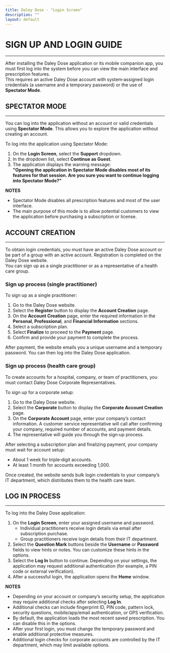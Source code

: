 ```yaml
---
title: Daley Dose - "Login Screen"
description: ""
layout: default
---
```

# **SIGN UP AND LOGIN GUIDE**
---

After installing the Daley Dose application or its mobile companion app, you must first log into the system before you can view the main interface and prescription features.  
This requires an active Daley Dose account with system‑assigned login credentials (a username and a temporary password) or the use of **Spectator Mode**.

## **SPECTATOR MODE**
---

You can log into the application without an account or valid credentials using **Spectator Mode**. This allows you to explore the application without creating an account.

To log into the application using Spectator Mode:

1. On the **Login Screen**, select the **Support** dropdown.  
2. In the dropdown list, select **Continue as Guest**.  
3. The application displays the warning message:  
   **"Opening the application in Spectator Mode disables most of its features for that session. Are you sure you want to continue logging into Spectator Mode?"**

**NOTES**  
- Spectator Mode disables all prescription features and most of the user interface.  
- The main purpose of this mode is to allow potential customers to view the application before purchasing a subscription or license.  

## **ACCOUNT CREATION**
---

To obtain login credentials, you must have an active Daley Dose account or be part of a group with an active account. Registration is completed on the Daley Dose website.  
You can sign up as a single practitioner or as a representative of a health care group.

### Sign up process (single practitioner)

To sign up as a single practitioner:

1. Go to the Daley Dose website.  
2. Select the **Register** button to display the **Account Creation** page.  
3. On the **Account Creation** page, enter the required information in the **Personal**, **Professional**, and **Financial Information** sections.  
4. Select a subscription plan.  
5. Select **Finalize** to proceed to the **Payment** page.  
6. Confirm and provide your payment to complete the process.  

After payment, the website emails you a unique username and a temporary password. You can then log into the Daley Dose application.

### Sign up process (health care group)

To create accounts for a hospital, company, or team of practitioners, you must contact Daley Dose Corporate Representatives.

To sign up for a corporate setup:

1. Go to the Daley Dose website.  
2. Select the **Corporate** button to display the **Corporate Account Creation** page.  
3. On the **Corporate Account** page, enter your company’s contact information. A customer service representative will call after confirming your company, required number of accounts, and payment details.  
4. The representative will guide you through the sign‑up process.  

After selecting a subscription plan and finalizing payment, your company must wait for account setup:  
- About 1 week for triple‑digit accounts.  
- At least 1 month for accounts exceeding 1,000.  

Once created, the website sends bulk login credentials to your company’s IT department, which distributes them to the health care team.

## **LOG IN PROCESS**
---

To log into the Daley Dose application:

1. On the **Login Screen**, enter your assigned username and password.  
   - Individual practitioners receive login details via email after subscription purchase.  
   - Group practitioners receive login details from their IT department.  
2. Select the **Question Mark** buttons beside the **Username** or **Password** fields to view hints or notes. You can customize these hints in the options.  
3. Select the **Log In** button to continue. Depending on your settings, the application may request additional authentication (for example, a PIN code or external verification).  
4. After a successful login, the application opens the **Home** window.  

**NOTES**  
- Depending on your account or company’s security setup, the application may require additional checks after selecting **Log In**.  
- Additional checks can include fingerprint ID, PIN code, pattern lock, security questions, mobile/app/email authentication, or GPS verification.  
- By default, the application loads the most recent saved prescription. You can disable this in the options.  
- After your first login, you must change the temporary password and enable additional protective measures.  
- Additional login checks for corporate accounts are controlled by the IT department, which may limit available options.  
